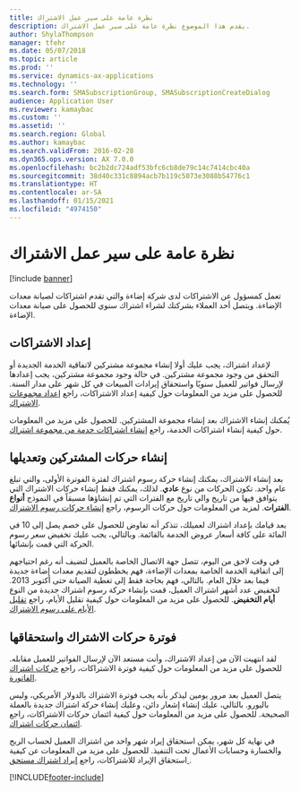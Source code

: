 ```yaml
---
title: نظرة عامة على سير عمل الاشتراك
description: يقدم هذا الموضوع نظرة عامة على سير عمل الاشتراك.
author: ShylaThompson
manager: tfehr
ms.date: 05/07/2018
ms.topic: article
ms.prod: ''
ms.service: dynamics-ax-applications
ms.technology: ''
ms.search.form: SMASubscriptionGroup, SMASubscriptionCreateDialog
audience: Application User
ms.reviewer: kamaybac
ms.custom: ''
ms.assetid: ''
ms.search.region: Global
ms.author: kamaybac
ms.search.validFrom: 2016-02-28
ms.dyn365.ops.version: AX 7.0.0
ms.openlocfilehash: bc2b2dc724adf53bfc6cb8de79c14c7414cbc40a
ms.sourcegitcommit: 38d40c331c8894acb7b119c5073e3088b54776c1
ms.translationtype: HT
ms.contentlocale: ar-SA
ms.lasthandoff: 01/15/2021
ms.locfileid: "4974150"
---
```

# <a name="subscription-workflow-overview"></a>نظرة عامة على سير عمل الاشتراك 

[!include [banner](../includes/banner.md)]


تعمل كمسؤول عن الاشتراكات لدى شركة إضاءة والتي تقدم اشتراكات لصيانة معدات الإضاءة. ويتصل أحد العملاء بشركتك لشراء اشتراك سنوي للحصول على صيانة معدات الإضاءة.

## <a name="setting-up-subscriptions"></a>إعداد الاشتراكات

لإعداد اشتراك، يجب عليك أولا إنشاء مجموعة مشتركين لاتفاقية الخدمة الجديدة أو التحقق من وجود مجموعة مشتركين. في حالة وجود مجموعة مشتركين، يجب إعدادها لإرسال فواتير للعميل سنويًا واستحقاق إيرادات المبيعات في كل شهر على مدار السنة. للحصول على مزيد من المعلومات حول كيفية إعداد الاشتراكات، راجع [إعداد مجموعات الاشتراك](set-up-subscription-groups.md).

يُمكنك إنشاء الاشتراك بعد إنشاء مجموعة المشتركين. للحصول على مزيد من المعلومات حول كيفية إنشاء اشتراكات الخدمة، راجع [إنشاء اشتراكات خدمة من مجموعة اشتراك](create-service-subscriptions-from-subscription-group.md).

## <a name="create-and-modify-subscription-transactions"></a>إنشاء حركات المشتركين وتعديلها

بعد إنشاء الاشتراك، يمكنك إنشاء حركة رسوم اشتراك لفترة الفوترة الأولى، والتي تبلغ عام واحد. تكون الحركات من نوع **عادي**. لذلك، يمكنك فقط إنشاء حركات الاشتراك التي يتوافق فيها من تاريخ والي تاريخ مع الفترات التي تم إنشاؤها مسبقاً في النموذج **أنواع الفترات**. لمزيد من المعلومات حول حركات الرسوم، راجع [إنشاء حركات رسوم الاشتراك](create-subscription-fee-transactions.md).

بعد قيامك بإعداد اشتراك لعميلك، تتذكر أنه تفاوض للحصول على خصم يصل إلى 10 في المائة على كافة أسعار عروض الخدمة بالقائمة. وبالتالي، يجب عليك تخفيض سعر رسوم الحركة التي قمت بإنشائها.

في وقت لاحق من اليوم، تتصل جهة الاتصال الخاصة بالعميل لتضيف أنه رغم احتياجهم إلى اتفاقية الخدمة الخاصة بمعدات الإضاءة، فهم يخططون لتقديم معدات إضاءة جديدة فيما بعد خلال العام. بالتالي، فهم بحاجة فقط إلى تغطية الصيانة حتى أكتوبر 2013. لتخفيض عدد أشهر اشتراك العميل، قمت بإنشاء حركة رسوم اشتراك جديدة من النوع **أيام التخفيض**. للحصول على مزيد من المعلومات حول كيفية تقليل الأيام، راجع [تقليل الأيام على رسوم الاشتراك](reduce-the-days-on-subscription-fees.md).

## <a name="invoice-and-accrue-subscription-transactions"></a>فوترة حركات الاشتراك واستحقاقها

لقد انتهيت الآن من إعداد الاشتراك، وأنت مستعد الآن لإرسال الفواتير للعميل مقابله. للحصول على مزيد من المعلومات حول كيفية فوترة الاشتراكات، راجع [حركات اشتراك الفاتورة](invoice-subscription-transactions.md).

يتصل العميل بعد مرور يومين ليذكر بأنه يجب فوترة الاشتراك بالدولار الأمريكي، وليس باليورو. بالتالي، عليك إنشاء إشعار دائن، وعليك إنشاء حركة اشتراك جديدة بالعملة الصحيحة. للحصول على مزيد من المعلومات حول كيفية ائتمان حركات الاشتراكات، راجع [ائتمان حركات اشتراك](credit-subscription-transactions.md).

في نهاية كل شهر، يمكن استحقاق إيراد شهر واحد من اشتراك العميل لحساب الربح والخسارة وحسابات الأعمال تحت التنفيذ. للحصول على مزيد من المعلومات عن كيفية استحقاق الإيراد للاشتراكات، راجع [إيراد اشتراك مستحق ](accrue-subscription-revenue.md).

  




[!INCLUDE[footer-include](../../includes/footer-banner.md)]